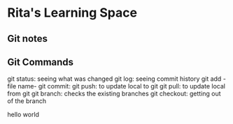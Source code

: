 # Rita's Learning Space

## Git notes

## Git Commands

git status: seeing what was changed
git log: seeing commit history
git add -file name-
git commit: 
git push: to update local to git
git pull: to update local from git
git branch: checks the existing branches
git checkout: getting out of the branch

hello world
